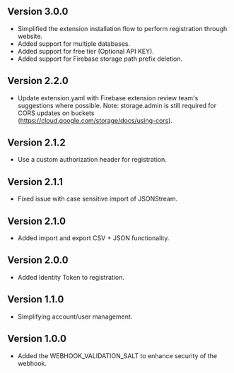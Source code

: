 ## Version 3.0.0
- Simplified the extension installation flow to perform registration through website.
- Added support for multiple databases.
- Added support for free tier (Optional API KEY).
- Added support for Firebase storage path prefix deletion.

## Version 2.2.0
- Update extension.yaml with Firebase extension review team's suggestions where possible.  Note: storage.admin is still required for CORS updates on buckets (https://cloud.google.com/storage/docs/using-cors).
  
## Version 2.1.2
- Use a custom authorization header for registration.

## Version 2.1.1
- Fixed issue with case sensitive import of JSONStream.

## Version 2.1.0
- Added import and export CSV + JSON functionality.

## Version 2.0.0
- Added Identity Token to registration. 

## Version 1.1.0
- Simplifying account/user management.

## Version 1.0.0
- Added the WEBHOOK_VALIDATION_SALT to enhance security of the webhook.